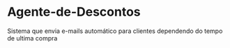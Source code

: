 # Agente-de-Descontos
Sistema que envia e-mails automático para clientes dependendo do tempo de ultima compra
